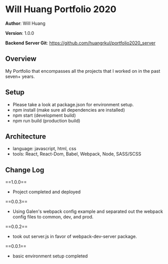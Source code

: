 # Will Huang Portfolio 2020

**Author**: Will Huang

**Version**: 1.0.0

**Backend Server Git**: https://github.com/huangrkul/portfolio2020_server

## Overview
My Portfolio that encompasses all the projects that I worked on in the past seven+ years.

## Setup
- Please take a look at package.json for environment setup.
- npm install (make sure all dependencies are installed)
- npm start (development build)
- npm run build (production build)

## Architecture
- language: javascript, html, css
- tools: React, React-Dom, Babel, Webpack, Node, SASS/SCSS

## Change Log

==1.0.0==
- Project completed and deployed

==0.0.3==
- Using Galen's webpack config example and separated out the webpack config files to common, dev, and prod.

==0.0.2==
- took out server.js in favor of webpack-dev-server package.

==0.0.1==
- basic environment setup completed

